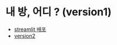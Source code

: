 # 내 방, 어디 ? (version1)
- [streamlit 배포](https://rlawhdgur-ai-project-1-app-7pmqp4.streamlit.app/)
- [version2](https://rlawhdgur-ai-project-2-app-tn50qs.streamlit.app/)
